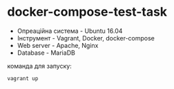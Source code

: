 # docker-compose-test-task

 - Опреаційна система - Ubuntu 16.04
 - Інструмент - Vagrant, Docker, docker-compose
 - Web server - Apache, Nginx
 - Database - MariaDB

команда для запуску:
```
vagrant up
```
